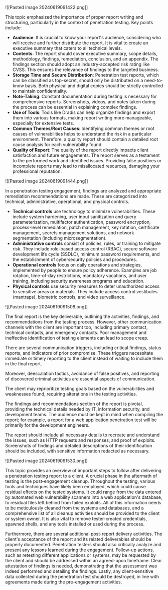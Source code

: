 ![[Pasted image 20240619091422.png]]

This topic emphasized the importance of proper report writing and structuring, particularly in the context of penetration testing. Key points include:

- **Audience**: It is crucial to know your report's audience, considering who will receive and further distribute the report. It is vital to create an executive summary that caters to all technical levels.
- **Contents**: The report should cover executive summary, scope details, methodology, findings, remediation, conclusion, and an appendix. The findings section should adopt an industry-accepted risk rating like CVSS. This ensures the relevance of findings to the targeted business.
- **Storage Time and Secure Distribution**: Penetration test reports, which can be classified as top-secret, should only be distributed on a need-to-know basis. Both physical and digital copies should be strictly controlled to maintain confidentiality.
- **Note-Taking**: Constant documentation during testing is necessary for comprehensive reports. Screenshots, videos, and notes taken during the process can be essential in explaining complex findings.
- **Use of Tools**: Tools like Dradis can help organize findings and export them into various formats, making report writing more manageable, especially for extensive tests.
- **Common Themes/Root Causes**: Identifying common themes or root causes of vulnerabilities helps to understand the risk in a particular environment. Therefore, a quality report should contain a detailed root cause analysis for each vulnerability found.
- **Quality of Report**: The quality of the report directly impacts client satisfaction and future engagements. The report serves as a testament to the performed work and identified issues. Providing false positives or incomplete reports may lead to misallocated resources, damaging your professional reputation.

![[Pasted image 20240619091444.png]]

In a penetration testing engagement, findings are analyzed and appropriate remediation recommendations are made. These are categorized into technical, administrative, operational, and physical controls.

- **Technical controls** use technology to minimize vulnerabilities. These include system hardening, user input sanitization and query parameterization, multifactor authentication, password encryption, process-level remediation, patch management, key rotation, certificate management, secrets management solutions, and network segmentation (including microsegmentation).
- **Administrative controls** consist of policies, rules, or training to mitigate risk. They include role-based access control (RBAC), secure software development life cycle (SSDLC), minimum password requirements, and the establishment of cybersecurity policies and procedures.
- **Operational controls** focus on daily operations and strategies, implemented by people to ensure policy adherence. Examples are job rotation, time-of-day restrictions, mandatory vacations, and user training, including security awareness programs and education.
- **Physical controls** use security measures to deter unauthorized access to sensitive areas or materials. They include access control vestibules (mantraps), biometric controls, and video surveillance.

![[Pasted image 20240619091508.png]]

The final report is the key deliverable, outlining the activities, findings, and recommendations from the testing process. However, other communication channels with the client are important too, including primary contact, technical contacts, and emergency contacts. Poor management and ineffective identification of testing elements can lead to scope creep.

There are several communication triggers, including critical findings, status reports, and indicators of prior compromise. These triggers necessitate immediate or timely reporting to the client instead of waiting to include them in the final report.

Moreover, deescalation tactics, avoidance of false positives, and reporting of discovered criminal activities are essential aspects of communication.

The client may reprioritize testing goals based on the vulnerabilities and weaknesses found, requiring alterations in the testing activities.

The findings and recommendations section of the report is pivotal, providing the technical details needed by IT, information security, and development teams. The audience must be kept in mind when compiling the report; for example, a report for a web application penetration test will be primarily for the development engineers.

The report should include all necessary details to recreate and understand the issues, such as HTTP requests and responses, and proof of exploits. Screenshots of findings and detailed descriptions of their identification should be included, with sensitive information redacted as necessary.

![[Pasted image 20240619091530.png]]

This topic provides an overview of important steps to follow after delivering a penetration testing report to a client. A crucial phase in the aftermath of testing is the post-engagement cleanup. Throughout the testing, various tools and techniques have likely been employed, which could cause residual effects on the tested systems. It could range from the data entered by automated web vulnerability scanners into a web application's database, to residual files left behind from failed exploits. All of this information needs to be meticulously cleaned from the systems and databases, and a comprehensive list of all cleanup activities should be provided to the client or system owner. It is also vital to remove tester-created credentials, spawned shells, and any tools installed or used during the process.

Furthermore, there are several additional post-report delivery activities. The client's acceptance of the report and its related deliverables should be properly documented. Penetration testers should also critically analyze and present any lessons learned during the engagement. Follow-up actions, such as retesting different applications or systems, may be requested by the client and should be addressed within an agreed-upon timeframe. Clear attestation of findings is needed, demonstrating that the assessment was indeed performed and detailing the findings. Lastly, any client-sensitive data collected during the penetration test should be destroyed, in line with agreements made during the pre-engagement activities.

